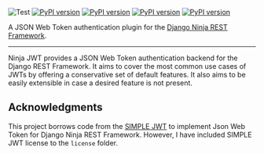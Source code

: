 
![Test](https://github.com/eadwinCode/django-ninja-jwt/workflows/Test/badge.svg)
[![PyPI version](https://badge.fury.io/py/django-ninja-jwt.svg)](https://badge.fury.io/py/django-ninja-jwt)
[![PyPI version](https://img.shields.io/pypi/v/django-ninja-jwt.svg)](https://pypi.python.org/pypi/django-ninja-jwt)
[![PyPI version](https://img.shields.io/pypi/pyversions/django-ninja-jwt.svg)](https://pypi.python.org/pypi/django-ninja-jwt)
[![PyPI version](https://img.shields.io/pypi/djversions/django-ninja-jwt.svg)](https://pypi.python.org/pypi/django-ninja-jwt)

A JSON Web Token authentication plugin for the [Django Ninja REST Framework](https://github.com/vitalik/django-ninja).

------------------------------------------------------------------------

Ninja JWT provides a JSON Web Token authentication backend for the
Django REST Framework. It aims to cover the most common use cases of
JWTs by offering a conservative set of default features. It also aims to
be easily extensible in case a desired feature is not present.

Acknowledgments
------

This project borrows code from the [SIMPLE JWT](https://github.com/jazzband/djangorestframework-simplejwt) to implement Json Web Token for Django Ninja REST Framework.
However, I have included SIMPLE JWT license to the `license` folder.

